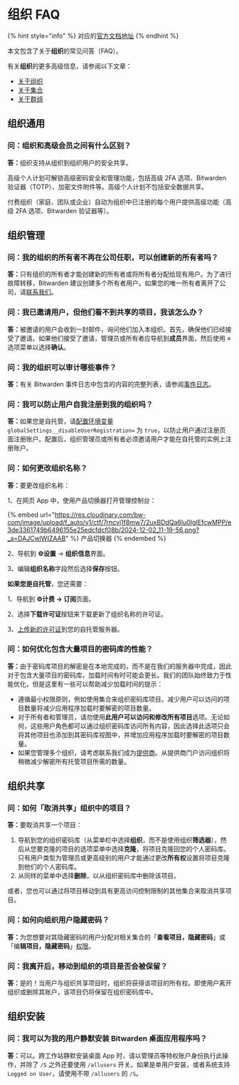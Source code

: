 # 组织 FAQ

{% hint style="info" %}
对应的[官方文档地址](https://bitwarden.com/help/article/org-faqs/)
{% endhint %}

本文包含了关于**组织**的常见问答（FAQ）。

有关**组织**的更多高级信息，请参阅以下文章：

* [关于组织](../admin-console/organizations-overview.md)
* [关于集合](../admin-console/manage-shared-items/collections/about-collections.md)
* [关于群组](../admin-console/manage-members/groups.md)

## 组织通用 <a href="#organizations-general" id="organizations-general"></a>

### 问：组织和高级会员之间有什么区别？ <a href="#q-whats-the-difference-between-organizations-and-premium" id="q-whats-the-difference-between-organizations-and-premium"></a>

**答：**&#x7EC4;织支持从组织到组织用户的安全共享。

高级个人计划可解锁高级密码安全和管理功能，包括高级 2FA 选项、Bitwarden 验证器（TOTP）、加密文件附件等。高级个人计划不包括安全数据共享。

付费组织（家庭、团队或企业）自动为组织中已注册的每个用户提供高级功能（高级 2FA 选项、Bitwarden 验证器等）。

## 组织管理 <a href="#organization-administration" id="organization-administration"></a>

### 问：我的组织的所有者不再在公司任职，可以创建新的所有者吗？ <a href="#q-my-organizations-owner-is-no-longer-with-the-company-can-a-new-owner-be-created" id="q-my-organizations-owner-is-no-longer-with-the-company-can-a-new-owner-be-created"></a>

**答：**&#x53EA;有组织的所有者才能创建新的所有者或将所有者分配给现有用户。为了进行故障转移，Bitwarden 建议创建多个所有者用户。如果您的唯一所有者离开了公司，请[联系我们](https://bitwarden.com/contact)。

### 问：我已邀请用户，但他们看不到共享的项目，我该怎么办？ <a href="#q-i-have-invited-users-but-they-cannot-see-shared-items-what-do-i-do" id="q-i-have-invited-users-but-they-cannot-see-shared-items-what-do-i-do"></a>

**答：**&#x88AB;邀请的用户会收到一封邮件，询问他们加入本组织。首先，确保他们已经接受了邀请。如果他们接受了邀请，管理员或所有者应导航到**成员**界面，然后使用 **≡**&#x9009;项菜单以选择**确认**。

### 问：我的组织可以审计哪些事件？ <a href="#q-what-events-are-auditing-for-my-organization" id="q-what-events-are-auditing-for-my-organization"></a>

**答：**&#x6709;关 Bitwarden 事件日志中包含的内容的完整列表，请参阅[事件日志](../admin-console/oversight-visibility/event-logging/event-logs.md)。

### 问：我可以防止用户自我注册到我的组织吗？ <a href="#q-can-i-prevent-users-from-self-registering-into-my-organization" id="q-can-i-prevent-users-from-self-registering-into-my-organization"></a>

**答：**&#x5982;果您是自托管，请[配置环境变量](../self-hosting/deploy-and-configure/configuration-options/environment-variables.md) `globalSettings__disableUserRegistration=` 为 `true`，以防止用户通过注册页面注册账户。配置后，组织管理员或所有者必须邀请用户才能在自托管的实例上注册账户。

### 问：如何更改组织名称？ <a href="#q-how-do-i-change-the-name-of-my-organization" id="q-how-do-i-change-the-name-of-my-organization"></a>

**答：**&#x8981;更改组织名称：

1、在网页 App 中，使用产品切换器打开管理控制台：

{% embed url="https://res.cloudinary.com/bw-com/image/upload/f_auto/v1/ctf/7rncvj1f8mw7/2uxBDdQa6lu0IgIEfcwMPP/e3de3361749b6496155e25edcfdcf08b/2024-12-02_11-19-56.png?_a=DAJCwlWIZAAB" %}
产品切换器
{% endembed %}

2、导航到 **⚙️设置** → **组织信息**界面。

3、编辑**组织名称**字段然后选择**保存**按钮。

**如果您是自托管**，您还需要：

1、导航到 **⚙️计费 → 订阅**页面。

2、选择**下载许可证**按钮来下载更新了组织名称的许可证。

3、[上传新的许可证](../self-hosting/licensing.md#organization-license)到您的自托管服务器。

### 问：如何优化包含大量项目的密码库的性能？ <a href="#q-how-do-i-optimize-performance-for-a-vault-with-lots-of-items" id="q-how-do-i-optimize-performance-for-a-vault-with-lots-of-items"></a>

**答：**&#x7531;于密码库项目的解密是在本地完成的，而不是在我们的服务器中完成，因此对于包含大量项目的密码库，加载时间有时可能会更长。我们的团队始终致力于性能优化，但是这里有一些可以帮助减少加载时间的提示：

* 遵循最小权限原则，例如使用集合来组织密码库项目。减少用户可以访问的项目数量将减少应用程序加载时要解密的项目数量。
* 对于所有者和管理员，请勿使用**此用户可以访问和修改所有项目**选项。无论如何，这些用户角色都可以通过组织密码库访问所有内容，因此选择此选项只会将其他项目也添加到其密码库视图中，并增加应用程序加载时要解密的项目数量。
* 如果您管理多个组织，请考虑联系我们成为[提供商](../provider-portal/provider-portal-overview.md)。从提供商门户访问组织将稍微减少解密所有托管项目所需的数量。

## 组织共享 <a href="#sharing-with-an-organization" id="sharing-with-an-organization"></a>

### 问：如何「取消共享」组织中的项目？ <a href="#q-how-do-i-unshare-an-item-from-my-organization" id="q-how-do-i-unshare-an-item-from-my-organization"></a>

**答：**&#x8981;取消共享一个项目：

1. 导航到您的组织密码库（从菜单栏中选择**组织**，而不是使用组织**筛选器**），然后从您要克隆的项目的选项菜单中选择**克隆**，将项目克隆回您的个人密码库。只有用户类型为管理员或更高级别的用户才能通过更改**所有权**设置将项目克隆到他们的个人密码库。
2. 从同样的菜单中选择**删除**，以从组织密码库中删除该项目。

或者，您也可以通过将项目移动到具有更高访问控制限制的其他集合来取消共享项目。

### 问：如何向组织用户隐藏密码？ <a href="#q-how-do-i-hide-a-password-from-my-organizations-users" id="q-how-do-i-hide-a-password-from-my-organizations-users"></a>

**答：**&#x4E3A;您想要对其隐藏密码的用户分配对相关集合的「**查看项目，隐藏密码**」或「编**辑项目，隐藏密码**」[权限](../admin-console/manage-members/member-roles.md#permissions)。

### 问：我离开后，移动到组织的项目是否会被保留？ <a href="#q-does-an-item-i-share-with-the-organization-stay-after-i-leave" id="q-does-an-item-i-share-with-the-organization-stay-after-i-leave"></a>

**答：**&#x662F;的！当用户与组织共享项目时，组织将获得该项目的所有权。即使用户离开组织或删除其账户，该项目仍将保留在组织密码库中。

## 组织安装 <a href="#organization-installations" id="organization-installations"></a>

### 问：我可以为我的用户静默安装 Bitwarden 桌面应用程序吗？ <a href="#q-can-i-silently-install-the-bitwarden-desktop-app-for-my-users" id="q-can-i-silently-install-the-bitwarden-desktop-app-for-my-users"></a>

**答：**&#x53EF;以。跨工作站静默安装桌面 App 时，请以管理员等特权账户身份执行此操作，并除了 `/S` 之外还要使用 `/allusers` 开关。如果是单用户安装，或者系统支持 `Logged on User`，请使用不带 `/allusers` 的 `/S`。
